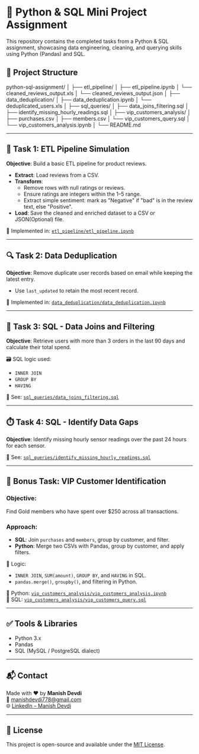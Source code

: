 # 🐍 Python & SQL Mini Project Assignment

This repository contains the completed tasks from a Python & SQL assignment, showcasing data engineering, cleaning, and querying skills using Python (Pandas) and SQL.

## 📁 Project Structure

python-sql-assignment/
│
├── etl_pipeline/
│   ├── etl_pipeline.ipynb
│   └── cleaned_reviews_output.xls
│   └── cleaned_reviews_output.json
│
├── data_deduplication/
│   ├── data_deduplication.ipynb
│   └── deduplicated_users.xls
│
├── sql_queries/
│   ├── data_joins_filtering.sql
│   ├── identify_missing_hourly_readings.sql
│
├── vip_customers_analysis/
│   ├── purchases.csv
│   ├── members.csv
│   └── vip_customers_query.sql
│   └── vip_customers_analysis.ipynb
│
└── README.md

---

## 🔄 Task 1: ETL Pipeline Simulation

**Objective**: Build a basic ETL pipeline for product reviews.

- **Extract**: Load reviews from a CSV.
- **Transform**:
  - Remove rows with null ratings or reviews.
  - Ensure ratings are integers within the 1–5 range.
  - Extract simple sentiment: mark as "Negative" if "bad" is in the review text, else "Positive".
- **Load**: Save the cleaned and enriched dataset to a CSV or JSON(Optional) file.

🔧 Implemented in: [`etl_pipeline/etl_pipeline.ipynb`](https://github.com/manishdevdi/python-sql-assignment/blob/main/etl_pipeline/etl_pipeline.ipynb
)

---

## 🔍 Task 2: Data Deduplication

**Objective**: Remove duplicate user records based on email while keeping the latest entry.

- Use `last_updated` to retain the most recent record.

🔧 Implemented in: [`data_deduplication/data_deduplication.ipynb`](https://github.com/manishdevdi/python-sql-assignment/blob/main/data_deduplication/data_deduplication.ipynb)

---

## 🧾 Task 3: SQL - Data Joins and Filtering

**Objective**: Retrieve users with more than 3 orders in the last 90 days and calculate their total spend.

🗃️ SQL logic used:
- `INNER JOIN`
- `GROUP BY`
- `HAVING`

📄 See: [`sql_queries/data_joins_filtering.sql`](https://github.com/manishdevdi/python-sql-assignment/blob/main/sql_queries/data_joins_filtering.sql)

---

## ⏱️ Task 4: SQL - Identify Data Gaps

**Objective**: Identify missing hourly sensor readings over the past 24 hours for each sensor.

📄 See: [`sql_queries/identify_missing_hourly_readings.sql`](https://github.com/manishdevdi/python-sql-assignment/blob/main/sql_queries/identify_missing_hourly_readings.sql)

---

## 🌟 Bonus Task: VIP Customer Identification

### Objective:
Find Gold members who have spent over $250 across all transactions.

### Approach:

- **SQL**: Join `purchases` and `members`, group by customer, and filter.
- **Python**: Merge two CSVs with Pandas, group by customer, and apply filters.

🧠 Logic:
- `INNER JOIN`, `SUM(amount)`, `GROUP BY`, and `HAVING` in SQL.
- `pandas.merge()`, `groupby()`, and filtering in Python.

📁 Python: [`vip_customers_analysis/vip_customers_analysis.ipynb`](https://github.com/manishdevdi/python-sql-assignment/blob/main/vip_customers_analysis/vip_customers_analysis.ipynb)   
📄 SQL: [`vip_customers_analysis/vip_customers_query.sql`](https://github.com/manishdevdi/python-sql-assignment/blob/main/vip_customers_analysis/vip_customers_query.sql)

---

## ✅ Tools & Libraries

- Python 3.x
- Pandas
- SQL (MySQL / PostgreSQL dialect)

---

## 📬 Contact

Made with ❤️ by **Manish Devdi**  
📧 [manishdevdi778@gmail.com](mailto:manishdevdi778@gmail.com)  
🌐 [LinkedIn – Manish Devdi](https://www.linkedin.com/in/manish-devdi/)

---

## 📌 License

This project is open-source and available under the [MIT License](https://github.com/manishdevdi/python-sql-assignment/blob/main/License).
